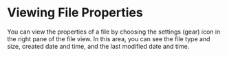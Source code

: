 # Viewing File Properties<a name="file_props"></a>

You can view the properties of a file by choosing the settings \(gear\) icon in the right pane of the file view\. In this area, you can see the file type and size, created date and time, and the last modified date and time\. 